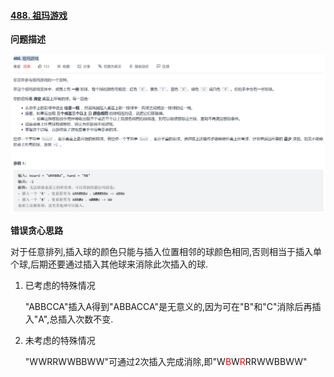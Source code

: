 #### [488. 祖玛游戏](https://leetcode-cn.com/problems/zuma-game/)

**问题描述**

![image-20211109161839347](assets/image-20211109161839347.png)

**错误贪心思路**

对于任意排列,插入球的颜色只能与插入位置相邻的球颜色相同,否则相当于插入单个球,后期还要通过插入其他球来消除此次插入的球.

1. 已考虑的特殊情况

   "ABBCCA"插入A得到"ABBACCA"是无意义的,因为可在"B"和"C"消除后再插入"A",总插入次数不变.

2. 未考虑的特殊情况

   "WWRRWWBBWW"可通过2次插入完成消除,即"W<font color='red'>B</font>W<font color='red'>R</font>RRWWBBWW"